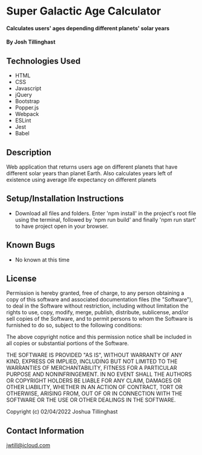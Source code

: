 # Super Galactic Age Calculator

#### Calculates users' ages depending different planets' solar years
 
#### By Josh Tillinghast

## Technologies Used

* HTML
* CSS
* Javascript
* jQuery
* Bootstrap
* Popper.js
* Webpack
* ESLint
* Jest
* Babel

## Description
Web application that returns users age on different planets that have different solar years than planet Earth. Also calculates years left of existence using average life expectancy on different planets


## Setup/Installation Instructions

* Download all files and folders. Enter 'npm install' in the project's root file using the terminal, followed by 'npm run build' and finally 'npm run start' to have project open in your browser.

## Known Bugs

* No known at this time

## License
Permission is hereby granted, free of charge, to any person obtaining a copy of this software and associated documentation files (the "Software"), to deal in the Software without restriction, including without limitation the rights to use, copy, modify, merge, publish, distribute, sublicense, and/or sell copies of the Software, and to permit persons to whom the Software is furnished to do so, subject to the following conditions:

The above copyright notice and this permission notice shall be included in all copies or substantial portions of the Software.

THE SOFTWARE IS PROVIDED "AS IS", WITHOUT WARRANTY OF ANY KIND, EXPRESS OR IMPLIED, INCLUDING BUT NOT LIMITED TO THE WARRANTIES OF MERCHANTABILITY, FITNESS FOR A PARTICULAR PURPOSE AND NONINFRINGEMENT. IN NO EVENT SHALL THE AUTHORS OR COPYRIGHT HOLDERS BE LIABLE FOR ANY CLAIM, DAMAGES OR OTHER LIABILITY, WHETHER IN AN ACTION OF CONTRACT, TORT OR OTHERWISE, ARISING FROM, OUT OF OR IN CONNECTION WITH THE SOFTWARE OR THE USE OR OTHER DEALINGS IN THE SOFTWARE.

Copyright (c) 02/04/2022 Joshua Tillinghast

## Contact Information
jwtill@icloud.com